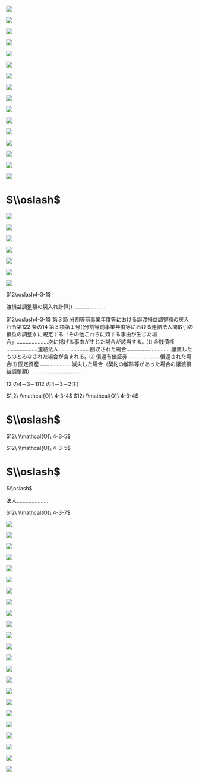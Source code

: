 ![](https://www.nta.go.jp/tmp/6c4bedf4-eb7c-4aa1-bbe3-06f5c3a99b2a/images/fd26a38dfd560655e865b0d9fe5137f916ce2fe0224bf8a95d04b7e4110fe417.jpg)

![](https://www.nta.go.jp/tmp/6c4bedf4-eb7c-4aa1-bbe3-06f5c3a99b2a/images/a2fc51089747c2de99065fe29c9bc19964c866b981636fd5ba4a2f465085775d.jpg)

![](https://www.nta.go.jp/tmp/6c4bedf4-eb7c-4aa1-bbe3-06f5c3a99b2a/images/52db5dbe5ce147acd2ddc4a824e902cea0c794fe45bc252eb1163157801527c0.jpg)

![](https://www.nta.go.jp/tmp/6c4bedf4-eb7c-4aa1-bbe3-06f5c3a99b2a/images/209b2c86dd68de619c81cab17ac3112c6ed7a20c75a2b2b5d29852cf814435cb.jpg)

![](https://www.nta.go.jp/tmp/6c4bedf4-eb7c-4aa1-bbe3-06f5c3a99b2a/images/d2612b6dae252976a6ed287edb53baffa9bdc3a9f28e23c3fafcd7ccffd1299f.jpg)

![](https://www.nta.go.jp/tmp/6c4bedf4-eb7c-4aa1-bbe3-06f5c3a99b2a/images/35df34365b765680873b3a4dfb134705bf54069696ba46e10e3792b229808817.jpg)

![](https://www.nta.go.jp/tmp/6c4bedf4-eb7c-4aa1-bbe3-06f5c3a99b2a/images/9dfb92c197a89d67ce1091fefb39a1fa1b572e911c5d5f81b4bbedd973dd1994.jpg)

![](https://www.nta.go.jp/tmp/6c4bedf4-eb7c-4aa1-bbe3-06f5c3a99b2a/images/305094bcc412487743d02d89f9e2860383d974f4e84a65b43cc66aae0636e383.jpg)

![](https://www.nta.go.jp/tmp/6c4bedf4-eb7c-4aa1-bbe3-06f5c3a99b2a/images/4bb1256a94d8e16f4d6fe499dcbf54977aad0e2ff0289921d7a73993e6b55a2b.jpg)

![](https://www.nta.go.jp/tmp/6c4bedf4-eb7c-4aa1-bbe3-06f5c3a99b2a/images/934e54ba4eff1b6bf069184dee3a5e194deaab7a7f8a7aac19ae2cc92e35e8c1.jpg)

![](https://www.nta.go.jp/tmp/6c4bedf4-eb7c-4aa1-bbe3-06f5c3a99b2a/images/3726d3fa96f7409ee9796dfeb00b48f3e0c7b944545408d3b5f78a086071cb1a.jpg)

![](https://www.nta.go.jp/tmp/6c4bedf4-eb7c-4aa1-bbe3-06f5c3a99b2a/images/477adc6550249f26159a5dff9c9f1ef94ae2174a30ac7d2263f4d8b8142ae494.jpg)

![](https://www.nta.go.jp/tmp/6c4bedf4-eb7c-4aa1-bbe3-06f5c3a99b2a/images/035b9caf46460d63f281f0261c9f66eb26b4c9a16de5e114d187799e4bfa4117.jpg)

![](https://www.nta.go.jp/tmp/6c4bedf4-eb7c-4aa1-bbe3-06f5c3a99b2a/images/92028e5e5bce520e0eb4bf16c1894358af9941e9bc6eb23450d3cbce168e2784.jpg)

![](https://www.nta.go.jp/tmp/6c4bedf4-eb7c-4aa1-bbe3-06f5c3a99b2a/images/c842794aebf57350f556ae1fb490aa70ed48688b8d89195e3a55aaa016ccc1e2.jpg)

![](https://www.nta.go.jp/tmp/6c4bedf4-eb7c-4aa1-bbe3-06f5c3a99b2a/images/8af8bae6c877e5331b03e93f97085e167bfd43fc7151c904a67c88dc26f92d3b.jpg)

# $\\oslash$

![](https://www.nta.go.jp/tmp/6c4bedf4-eb7c-4aa1-bbe3-06f5c3a99b2a/images/2df4179c8408c067b1d838967ca58b7a0fff4a25d359582d61f382b20c97d796.jpg)

![](https://www.nta.go.jp/tmp/6c4bedf4-eb7c-4aa1-bbe3-06f5c3a99b2a/images/e36b4ef261840f16da05dced0b3aab0cd2d2a5b3e73f85f6986aa2e022d3ea46.jpg)

![](https://www.nta.go.jp/tmp/6c4bedf4-eb7c-4aa1-bbe3-06f5c3a99b2a/images/c54c74f9d72a3820a40b50fd16eb4556562e82a1cde84468403f2c456c6f5480.jpg)

![](https://www.nta.go.jp/tmp/6c4bedf4-eb7c-4aa1-bbe3-06f5c3a99b2a/images/64aaa3cc8393e9b7f202881be38317ff13e78e4a2c9907b7a1e0deaeced95fc0.jpg)

![](https://www.nta.go.jp/tmp/6c4bedf4-eb7c-4aa1-bbe3-06f5c3a99b2a/images/36e31d36476a5de9954242a45b19f79b721282faa9502ec168d7d03f3e73597f.jpg)

![](https://www.nta.go.jp/tmp/6c4bedf4-eb7c-4aa1-bbe3-06f5c3a99b2a/images/06822cd808aa4f8162d500843844ef6625185fa256425f37149e4dcc6b08c6a5.jpg)

![](https://www.nta.go.jp/tmp/6c4bedf4-eb7c-4aa1-bbe3-06f5c3a99b2a/images/bda289858f8f311b43686eb33a4e536ac24d2134eeb2f69dea1a4ee6d9bbef67.jpg)

$12\\oslash4-3-1$

渡損益調整額の戻入れ計算)) …………………

$12\\oslash4-3-1$ 第３節 分割等前事業年度等における譲渡損益調整額の戻入れ令第122 条の14 第３項第１号((分割等前事業年度等における連結法人間取引の損益の調整)) に規定する「その他これらに類する事由が生じた場合」…………………次に掲げる事由が生じた場合が該当する。⑴ 金銭債権 …………………連結法人…………………回収された場合…………………………譲渡したものとみなされた場合が含まれる。⑵ 償還有価証券 …………………償還された場合⑶ 固定資産 …………………滅失した場合（契約の解除等があった場合の譲渡損益調整額）……………………………

12 の4－3－1)12 の4－3－2注(

$1,2\ \\mathcal{O}\ 4-3-4$ $12\ \\mathcal{O}\ 4-3-4$

# $\\oslash$

$12\ \\mathcal{O}\ 4-3-5$

$12\ \\mathcal{O}\ 4-3-5$

# $\\oslash$

$\\oslash$

法人…………………

$12\ \\mathcal{O}\ 4-3-7$

![](https://www.nta.go.jp/tmp/6c4bedf4-eb7c-4aa1-bbe3-06f5c3a99b2a/images/50493186ecfd480aa5d12da3908dcc3edaa6c51c449c0a31b6f25927073a6c20.jpg)

![](https://www.nta.go.jp/tmp/6c4bedf4-eb7c-4aa1-bbe3-06f5c3a99b2a/images/017adbde999f22a0ba7798666e8bcd35ae36b9d321eab4f784a7682487d48dd0.jpg)

![](https://www.nta.go.jp/tmp/6c4bedf4-eb7c-4aa1-bbe3-06f5c3a99b2a/images/1b9226f1dec96b633aa507a440f8b30241c0888508b8f37f69cf88af3e21ca71.jpg)

![](https://www.nta.go.jp/tmp/6c4bedf4-eb7c-4aa1-bbe3-06f5c3a99b2a/images/b2032175bb3ed9351c922fda58f037ccd0a3a8f868ee87eebfbf2236a91f8d1d.jpg)

![](https://www.nta.go.jp/tmp/6c4bedf4-eb7c-4aa1-bbe3-06f5c3a99b2a/images/f4efd5237b2760e6656c35b5e88c1d162255e3cba4cb9b293ab8fc842f3e5bc9.jpg)

![](https://www.nta.go.jp/tmp/6c4bedf4-eb7c-4aa1-bbe3-06f5c3a99b2a/images/e556e2c8b5f08bf27fa6f1bf94439aed61fccccfe4d7f14f633b70f21b83264f.jpg)

![](https://www.nta.go.jp/tmp/6c4bedf4-eb7c-4aa1-bbe3-06f5c3a99b2a/images/8ee4d7dcc5bef2a4f2c8cd3ababe0009c9658852db836c47f94619c7d54edad4.jpg)

![](https://www.nta.go.jp/tmp/6c4bedf4-eb7c-4aa1-bbe3-06f5c3a99b2a/images/cd8134c61731c708cdfc269b0f69d1a4497ce46952ba02c3d131eb6594d7fe4a.jpg)

![](https://www.nta.go.jp/tmp/6c4bedf4-eb7c-4aa1-bbe3-06f5c3a99b2a/images/48925d0f24275498ece1adbd198b1c66cb7fa5fae99e7b39009e757bebe47449.jpg)

![](https://www.nta.go.jp/tmp/6c4bedf4-eb7c-4aa1-bbe3-06f5c3a99b2a/images/9b827c110299c12631a72ac6d8f58537dbfb311b15817ba11be6052daa5b4198.jpg)

![](https://www.nta.go.jp/tmp/6c4bedf4-eb7c-4aa1-bbe3-06f5c3a99b2a/images/364ec26c726f216911ca93b7e34a5919c6875c8f719271056956f4cb69236e47.jpg)

![](https://www.nta.go.jp/tmp/6c4bedf4-eb7c-4aa1-bbe3-06f5c3a99b2a/images/740f5955d7b9ef189b7acbdb18663c26ab52afa04ad18d86061452308d169b5e.jpg)

![](https://www.nta.go.jp/tmp/6c4bedf4-eb7c-4aa1-bbe3-06f5c3a99b2a/images/0537ab0c9d9fc010452024e32a23145b203d4631303486a5a2a50a0c3602cf1f.jpg)

![](https://www.nta.go.jp/tmp/6c4bedf4-eb7c-4aa1-bbe3-06f5c3a99b2a/images/ed0e4b02481a4c84e3e4c9f54cd85cb80086233e68efba6f3cdfa20f4ad01500.jpg)

![](https://www.nta.go.jp/tmp/6c4bedf4-eb7c-4aa1-bbe3-06f5c3a99b2a/images/38e249156e75de2c4996cc29ccc49dea9228ae705cb2fd643fea5dfcff66fb0d.jpg)

![](https://www.nta.go.jp/tmp/6c4bedf4-eb7c-4aa1-bbe3-06f5c3a99b2a/images/a3237ecb4b62678fa5471a11093dafb265288da524bee1816f00a59dc61f07d8.jpg)

![](https://www.nta.go.jp/tmp/6c4bedf4-eb7c-4aa1-bbe3-06f5c3a99b2a/images/ff72d025b438df3b3b159e93687d3ce0acf68ed7f2b164d1fedf0756f9146a58.jpg)

![](https://www.nta.go.jp/tmp/6c4bedf4-eb7c-4aa1-bbe3-06f5c3a99b2a/images/a2cc32f4f2359bc9dfd035ecbdb0c0952315c4b405be41f9f84f610d474b3211.jpg)

![](https://www.nta.go.jp/tmp/6c4bedf4-eb7c-4aa1-bbe3-06f5c3a99b2a/images/6a31bdc3430db603a2be132c8ab0e18f1d1298c4715406f62c2afc7f8ee4340a.jpg)

![](https://www.nta.go.jp/tmp/6c4bedf4-eb7c-4aa1-bbe3-06f5c3a99b2a/images/d0af28118e32521b579d107c12483b1f2a444fa6bde7224f7f946b932dd5d94a.jpg)

![](https://www.nta.go.jp/tmp/6c4bedf4-eb7c-4aa1-bbe3-06f5c3a99b2a/images/aca9e502f9146f6f9a2a5b2fa6b15c0c1176b96c7082d86223a6e58309878bbc.jpg)

![](https://www.nta.go.jp/tmp/6c4bedf4-eb7c-4aa1-bbe3-06f5c3a99b2a/images/108db083c07a12abc8e14ba03cedd3027ac45ed0e9dd686dd15d84ebcf815efe.jpg)

![](https://www.nta.go.jp/tmp/6c4bedf4-eb7c-4aa1-bbe3-06f5c3a99b2a/images/965b17192252c05268f1a5ee5da17f9abbda3792beb73ee84a590a988c3591df.jpg)